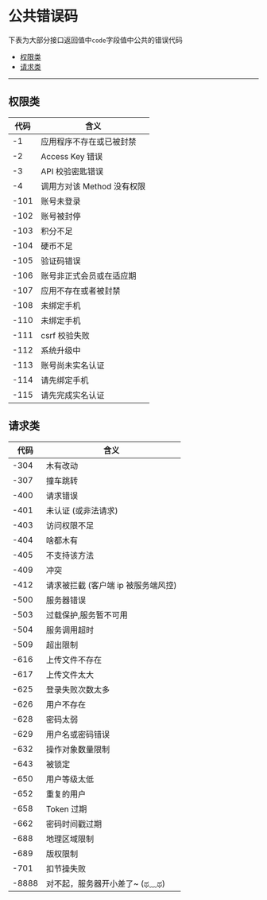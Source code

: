 # 公共错误码

下表为大部分接口返回值中`code`字段值中公共的错误代码

- [权限类](#权限类)
- [请求类](#请求类)

---

## 权限类

| 代码 | 含义                       |
| ---- | -------------------------- |
| -1   | 应用程序不存在或已被封禁   |
| -2   | Access Key 错误            |
| -3   | API 校验密匙错误           |
| -4   | 调用方对该 Method 没有权限 |
| -101 | 账号未登录                 |
| -102 | 账号被封停                 |
| -103 | 积分不足                   |
| -104 | 硬币不足                   |
| -105 | 验证码错误                 |
| -106 | 账号非正式会员或在适应期   |
| -107 | 应用不存在或者被封禁       |
| -108 | 未绑定手机                 |
| -110 | 未绑定手机                 |
| -111 | csrf 校验失败              |
| -112 | 系统升级中                 |
| -113 | 账号尚未实名认证           |
| -114 | 请先绑定手机               |
| -115 | 请先完成实名认证           |

## 请求类

| 代码 | 含义                  |
| ---- | --------------------- |
| -304 | 木有改动              |
| -307 | 撞车跳转              |
| -400 | 请求错误              |
| -401 | 未认证 (或非法请求) |
| -403 | 访问权限不足          |
| -404 | 啥都木有              |
| -405 | 不支持该方法          |
| -409 | 冲突                  |
| -412 | 请求被拦截 (客户端 ip 被服务端风控) |
| -500 | 服务器错误            |
| -503 | 过载保护,服务暂不可用 |
| -504 | 服务调用超时          |
| -509 | 超出限制              |
| -616 | 上传文件不存在        |
| -617 | 上传文件太大          |
| -625 | 登录失败次数太多      |
| -626 | 用户不存在            |
| -628 | 密码太弱              |
| -629 | 用户名或密码错误      |
| -632 | 操作对象数量限制      |
| -643 | 被锁定                |
| -650 | 用户等级太低          |
| -652 | 重复的用户            |
| -658 | Token 过期            |
| -662 | 密码时间戳过期        |
| -688 | 地理区域限制          |
| -689 | 版权限制              |
| -701 | 扣节操失败            |
|-8888|对不起，服务器开小差了~ (ಥ﹏ಥ)|
